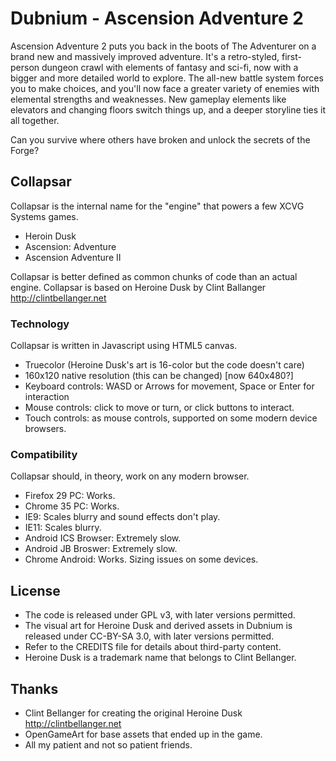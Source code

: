 # Dubnium - Ascension Adventure 2

Ascension Adventure 2 puts you back in the boots of The Adventurer on a brand new and massively improved adventure. It's a retro-styled, first-person dungeon crawl with elements of fantasy and sci-fi, now with a bigger and more detailed world to explore. The all-new battle system forces you to make choices, and you'll now face a greater variety of enemies with elemental strengths and weaknesses. New gameplay elements like elevators and changing floors switch things up, and a deeper storyline ties it all together.

Can you survive where others have broken and unlock the secrets of the Forge?

## Collapsar

Collapsar is the internal name for the "engine" that powers a few XCVG Systems games.


* Heroin Dusk
* Ascension: Adventure
* Ascension Adventure II

Collapsar is better defined as common chunks of code than an actual engine.
Collapsar is based on Heroine Dusk by Clint Ballanger http://clintbellanger.net

### Technology

Collapsar is written in Javascript using HTML5 canvas.

* Truecolor (Heroine Dusk's art is 16-color but the code doesn't care)
* 160x120 native resolution (this can be changed) [now 640x480?]
* Keyboard controls: WASD or Arrows for movement, Space or Enter for interaction
* Mouse controls: click to move or turn, or click buttons to interact.
* Touch controls: as mouse controls, supported on some modern device browsers.

### Compatibility

Collapsar should, in theory, work on any modern browser.

* Firefox 29 PC: Works.
* Chrome 35 PC: Works.
* IE9: Scales blurry and sound effects don't play.
* IE11: Scales blurry.
* Android ICS Browser: Extremely slow.
* Android JB Broswer: Extremely slow.
* Chrome Android: Works. Sizing issues on some devices.

## License

* The code is released under GPL v3, with later versions permitted.
* The visual art for Heroine Dusk and derived assets in Dubnium is released under CC-BY-SA 3.0, with later versions permitted.
* Refer to the CREDITS file for details about third-party content.
* Heroine Dusk is a trademark name that belongs to Clint Bellanger.

## Thanks

* Clint Bellanger for creating the original Heroine Dusk http://clintbellanger.net
* OpenGameArt for base assets that ended up in the game.
* All my patient and not so patient friends.